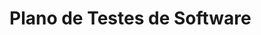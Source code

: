 # Plano de Testes de Software
<!-- <h2>Requisitos Associados:</h2>
RF - 01:  O usuário deve ser capaz de pesquisar tipos de orquídeas;

<h2>Objetivo de Teste:</h2>
O site deve oferecer uma funcionalidade de filtro/pesquisa para permitir ao usuário localizar

<h2>Passos:</h2>
1 - Acessar o navegador   
2 - Informar o endereço do site               
3 - Visualizar a pagina HOME              
4 - Digitar no filtro de pesquisa alguma orquídea

<h2>Critérios de Êxito:</h2> 
Os dados inseridos no filtro de pesquisa devem mostras os tipos de orquídeas

Responsável:
<h2>Kaue<</h2>

<h2>Requisitos Associados:</h2>
RF - 02: O usuário deve ser capaz de fazer cadastro para acesso no fórum;

<h2>Objetivo de Teste:</h2>
Verificar a opção CADASTRO, para realizar o mesmo.

<h2>Passos:</h2>
1 - Acessar o navegador,                 
2 - Informar o endereço do site    
3 - Visualizar a pagina HOME                                                                        
4- Clicar no botão Cadastro.


Critérios de Êxito:
Ao final da etapa o usuário será capaz de ser cadastrado no site

<h2>Responsável:</h2>
André

<h2>Requisitos Associados:</h2>
RF - 03: A aplicação deve permitir o usuário faça perguntas no fórum;

<h2>Objetivo de Teste:</h2>
Verificar se é possível fazer um nova pergunta dentro do fórum


<h2>Passos:</h2>
1 - Acessar o navegador,                 
 2 - Informar o endereço do site         
3 - Visualizar a pagina HOME         
4 - Fazer o Login                                    
5 - Acessar o MENU FORUM.                           
 6 - Clicar em "NOVO TÓPICO" para realizar uma nova pergunta.


Critérios de Êxito:
O usuário será capaz de confirmar a pergunta postada

<h2>Responsável:</h2>
Gustavo/Vinícius

<h2>Requisitos Associados:</h2>
RF - 04: A aplicação deve permitir que o usuário  possa postar respostas no fórum;

<h2>Objetivo de Teste:</h2>
Verificar a opção responder para cada pergunta postada.

<h2>Passos:</h2>
1 - Acessar o navegador,                   
2 - Informar o endereço do site  
 3 - Visualizar a pagina HOME                  
4 - Fazer o Login                                      
5 - Acessar o MENU FORUM.                                
 6 - Clicar em "RESPONDER". No tópico desejado.

Critérios de Êxito:
O usuário será capaz de responder as perguntas postadas.

<h2>Responsável:</h2>
Gustavo/Vinícius

<h2>Requisitos Associados:</h2>
RF - 05: No fórum será possível classificar as respostas e ser classificado com likes

<h2>Objetivo de Teste:</h2>
Verificar a opção de classificar e dar like nas respostas

<h2>Passos:</h2>
1 - Acessar o navegador,                   
2 - Informar o endereço do site           
3 - Visualizar a pagina HOME                  
 4 - Fazer o Login                                     
 5 - Acessar o MENU FORUM.                                 
6 - Clicar em "NOVO TÓPICO" para realizar uma nova pergunta. 6 - Clicar em "LIKE" para cada resposta

Critérios de Êxito:
O usuário será capaz de classificar e dar like em cada resposta

<h2>Responsável:</h2>
Gustavo/Vinícius

<h2>Requisitos Associados:</h2>
RF - 06: A aplicação deve conter informações de cultivo e cuidados de orquídeas;

<h2>Objetivo de Teste:</h2>
Verificar as informações de cada orquídea

<h2>Passos:</h2>
1 - Acessar o navegador,                   
2 - Informar o endereço do site           
3 - Visualizar a pagina HOME                   
4 - Clicar na orquídea desejada                               

Critérios de Êxito:
O usuário será capaz de obter as informações de cultivos e cuidados das plantas

<h2>Responsável:</h2>
Kaue/Tamires

<h2>Requisitos Associados:</h2>
RF - 07: A aplicação deve mostrar uma imagem para cada tipo de orquídea cadastrada;

<h2>Objetivo de Teste:</h2>
Verificar a imagem de cada orquídea

<h2>Passos:</h2>
1 - Acessar o navegador,                   
2 - Informar o endereço do site          
 3 - Visualizar a pagina HOME                                                

Critérios de Êxito:
O usuário será capaz de visualizar na página home a imagem de cada orquídea


<h2>Responsável:</h2>
Kaue/Tamires


<h2>Requisitos Associados:</h2>
 RF - 08: A aplicação deve permitir ao usuário verificar as informações de cadastro na página Perfil, após fazer seu login;

<h2>Objetivo de Teste:</h2>
Verificar os dados no perfil do usuário cadastrado


<h2>Passos:</h2>
1 - Acessar o navegador,                   
2 - Informar o endereço do site          
3 - Visualizar a página HOME                   
4 - Fazer o Login                                      
5 - Verificar os dados do login

Critérios de Êxito:
O usuário será capaz de ter as informações de cadastro após o login

<h2>Responsável:</h2>
André

<h2>Requisitos Associados:</h2>
RF - 09: A aplicação deve ter um link de pesquisa vinculado ao google leans para pesquisar via foto qual é a orquídea dele;

<h2>Objetivo de Teste:</h2>
Verificar se o site está vinculado ao google leans

<h2>Passos:</h2>
1 - Acessar o navegador,                   
2 - Informar o endereço do site           
3 - Visualizar a pagina HOME      
4 - Acessar o link google leans                                           

Critérios de Êxito:
O usuário será capaz de pesquisar a orquídea através do google leans

<h2>Responsável:</h2>
Kaue

<h2>Requisitos Associados:</h2>
RF - 10: Classificação do usuário a partir de um formulário quando for feito o cadastro. Cuidador iniciante, cuidador especialista;


<h2>Objetivo de Teste:</h2>
Verificar a classificação logo após o login 


<h2>Passos:</h2>
1 - Acessar o navegador,                   
2 - Informar o endereço do site          
 3 - Visualizar a pagina HOME                   
4 - Fazer o Login                                      
5 - Responder o formulário de classificação 

Critérios de Êxito:
O usuário será capaz de realizar a classificação através de formulário

<h2>Responsável:</h2>
André

| Requisitos Associados | Objetivo de Teste | Passos | Critérios de Exito | Responsável |
|------------------------|-------------------|--------|--------------------|-------------|
| RF - 01: O usuário deve ser capaz de pesquisar tipos de orquídeas | O site deve oferecer uma funcionalidade de filtro/pesquisa para permitir ao usuário localizar | 1 - Acessar o navegador<br>2 - Informar o endereço do site<br>3 - Visualizar a pagina HOME<br>4 - Digitar no filtro de pesquisa alguma orquídea | Os dados inseridos no filtro de pesquisa devem mostras os tipos de orquídeas | Kaue |
| RF - 02: O usuário deve ser capaz de fazer cadastro para acesso no fórum | Verifcar a opção CADASTRO, para realizar o mesmo. | 1 - Acessar o navegador<br>2 - Informar o endereço do site<br>3 - Visualizar a pagina HOME<br>4- Clicar no botão Cadastro. | Ao final da etapa o usuário será capaz de ser cadastrado no site | André |
| RF - 03: A aplicação deve permitir o usuário faça perguntas no fórum | Verificar se é possivel fazer um nova pergunta dentro do forum | 1 - Acessar o navegador<br>2 - Informar o endereço do site<br>3 - Visualizar a pagina HOME<br>4 - Fazer o Login<br>5 - Acessar o MENU FORUM.<br>6 - Clicar em "NOVO TÓPICO" para realizar uma nova pergunta. | O usuário será capaz de confirmar a pergunta postada | Gustavo/Vinícius |
| RF - 04: A aplicação deve permitir que o usuário possa postar respostas no fórum | Verificar a opção responder para cada pergunta postada. | 1 - Acessar o navegador<br>2 - Informar o endereço do site<br>3 - Visualizar a pagina HOME<br>4 - Fazer o Login<br>5 - Acessar o MENU FORUM.<br>6 - Clicar em "RESPONDER". No tópico desejado. | O usuário será capaz de responder as perguntas postadas. | Gustavo/Vinícius |
| RF - 05: No fórum será possível classificar as respostas e ser clasificado com likes | Verificar a opção de classificar e dar like nas respostas | 1 - Acessar o navegador<br>2 - Informar o endereço do site<br>3 - Visualizar a pagina HOME<br>4 - Fazer o Login<br>5 - Acessar o MENU FORUM.<br>6 - Clicar em "NOVO TÓPICO" para realizar uma nova pergunta.<br>6 - Clicar em "LIKE" para cada resposta | O usuário será capaz de classificar e dar like em cada resposta | Gustavo/Vinícius |
| RF - 06: A aplicação deve conter informações de cultivo e cuidados de orquídeas | Verificar as informações de cada orquidea | 1 - Acessar o navegador<br>2 - Informar o endereço do site<br>3 - Visualizar a pagina HOME<br>4 - Clicar na orquídea desejada | O usuário será capaz de obter as infomações de cultidos e cuidados das plantas | Kaue/Tamires |
| RF - 07: A aplicação deve mostrar uma imagem para cada tipo de orquídea cadastrada | Verificar a imagem de cada orquidea | 1 - Acessar o navegador<br>2 - Informar o endereço do site<br>3 - Visualizar a pagina HOME | O usuario será capaz de visualizar na pagina home a imagem de cada orquídea | Kaue/Tamires |
| RF - 08: A aplicação deve permitir ao usuário verificar as informações de cadastro na página Perfil, após fazer seu login | Verificar os dados no perfil do usuário cadastrado | 1 - Acessar o navegador<br>2 - Informar o endereço do site<br>3 - Visualizar a pagina HOME<br>4 - Fazer o Login<br>5 - Verificar os dados do login | O usuário será capaz de ter as informações de cadastro após o login | Andre |
| RF - 09: A aplicação deve ter um link de pesquisa vinculado ao google lens para pesquisar via foto qual é a orquídea dele | Verificar se o site está vinculado ao google leans | 1 - Acessar o navegador<br>2 - Informar o endereço do site<br>3 - Visualizar a pagina HOME<br>4 - Acessar o link google leans | O usuário será capaz de pesquisar a orquídea atraves do google leans | Kaue |
| RF - 10: Classificação do usuário a partir de um formulário quando for feito o cadastro. Cuidador iniciante, cuidador especialista | Verificar a classificação logo após o login | 1 - Acessar o navegador<br>2 - Informar o endereço do site<br>3 - Visualizar a pagina HOME<br>4 - Fazer o Login<br>5 - Responder o formulário de classificação | O usuário será capaz de realizar a classificação atraves de formulário | Andre |
